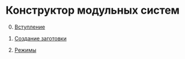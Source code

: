 # Конструктор модульных систем

0. [Вступление](/service/doc/?cid=viyar-modules&s=intro)

0. [Создание заготовки](/service/doc/?cid=viyar-modules&s=construction)

0. [Режимы](/service/doc/?cid=viyar-modules&s=modes)
